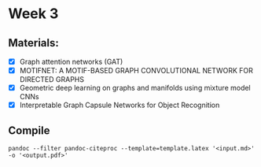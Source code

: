 # Week 3

## Materials:

- [X] Graph attention networks (GAT)
- [X] MOTIFNET: A MOTIF-BASED GRAPH CONVOLUTIONAL NETWORK FOR DIRECTED GRAPHS
- [X] Geometric deep learning on graphs and manifolds using mixture model CNNs
- [X] Interpretable Graph Capsule Networks for Object Recognition

## Compile 
`pandoc --filter pandoc-citeproc --template=template.latex '<input.md>' -o '<output.pdf>'`